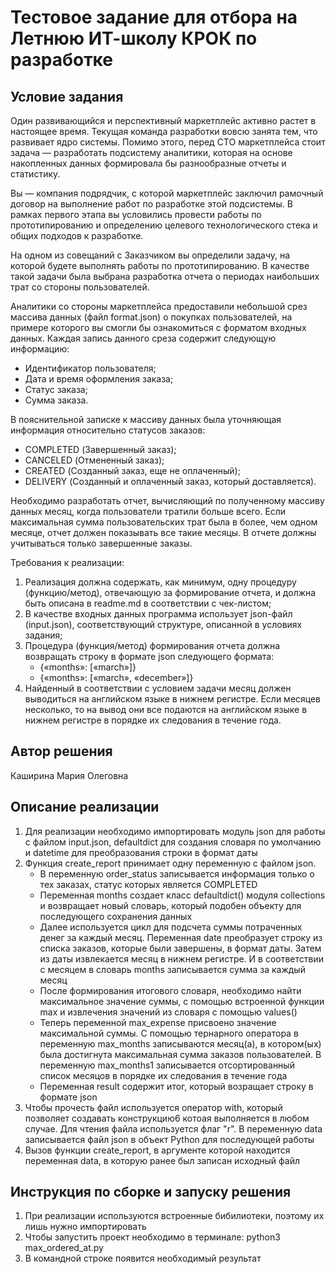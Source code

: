# Тестовое задание для отбора на Летнюю ИТ-школу КРОК по разработке

## Условие задания
Один развивающийся и перспективный маркетплейс активно растет в настоящее время. Текущая команда разработки вовсю занята тем, что развивает ядро системы. Помимо этого, перед CTO маркетплейса стоит задача — разработать подсистему аналитики, которая на основе накопленных данных формировала бы разнообразные отчеты и статистику.

Вы — компания подрядчик, с которой маркетплейс заключил рамочный договор на выполнение работ по разработке этой подсистемы. В рамках первого этапа вы условились провести работы по прототипированию и определению целевого технологического стека и общих подходов к разработке.

На одном из совещаний с Заказчиком вы определили задачу, на которой будете выполнять работы по прототипированию. В качестве такой задачи была выбрана разработка отчета о периодах наибольших трат со стороны пользователей.

Аналитики со стороны маркетплейса предоставили небольшой срез массива данных (файл format.json) о покупках пользователей, на примере которого вы смогли бы ознакомиться с форматом входных данных. Каждая запись данного среза содержит следующую информацию:
- Идентификатор пользователя;
- Дата и время оформления заказа;
- Статус заказа;
- Сумма заказа.

В пояснительной записке к массиву данных была уточняющая информация относительно статусов заказов:
- COMPLETED (Завершенный заказ);
- CANCELED (Отмененный заказ);
- CREATED (Созданный заказ, еще не оплаченный);
- DELIVERY (Созданный и оплаченный заказ, который доставляется).

Необходимо разработать отчет, вычисляющий по полученному массиву данных месяц, когда пользователи тратили больше всего. Если максимальная сумма пользовательских трат была в более, чем одном месяце, отчет должен показывать все такие месяцы. В отчете должны учитываться только завершенные заказы.

Требования к реализации:
1. Реализация должна содержать, как минимум, одну процедуру (функцию/метод), отвечающую за формирование отчета, и должна быть описана в readme.md в соответствии с чек-листом;
2. В качестве входных данных программа использует json-файл (input.json), соответствующий структуре, описанной в условиях задания;
3. Процедура (функция/метод) формирования отчета должна возвращать строку в формате json следующего формата:
   - {«months»: [«march»]} 
   - {«months»: [«march», «december»]}
4. Найденный в соответствии с условием задачи месяц должен выводиться на английском языке в нижнем регистре. Если месяцев несколько, то на вывод они все подаются на английском языке в нижнем регистре в порядке их следования в течение года.

## Автор решения
Каширина Мария Олеговна
## Описание реализации
1. Для реализации необходимо импортировать модуль json для работы с файлом input.json, defaultdict для создания словаря по умолчанию и datetime для преобразования строки в формат даты
2. Функция create_report принимает одну переменную с файлом json.
   - В переменную order_status записывается информация только о тех заказах, статус которых является COMPLETED
   - Переменная months создает класс defaultdict() модуля collections и возвращает новый словарь, который подобен объекту для последующего сохранения данных
   - Далее используется цикл для подсчета суммы потраченных денег за каждый месяц. Переменная date преобразует строку из списка заказов, которые были завершены, в формат даты. Затем из даты извлекается месяц в нижнем регистре. И в соответствии с месяцем в словарь months записывается сумма за каждый месяц
   - После формирования итогового словаря, необходимо найти максимальное значение суммы, с помощью встроенной функции max и извлечения значений из словаря с помощью values()
   - Теперь переменной max_expense присвоено значение максимальной суммы. С помощью тернарного оператора в переменную  max_months записываются месяц(а), в котором(ых) была достигнута максимальная сумма заказов пользователей. В переменную max_months1 записывается отсортированный список месяцов в порядке их следования в течение года
   - Переменная result содержит итог, который возращает строку в формате json
3. Чтобы прочесть файл используется оператор with, который позволяет создавать конструкцию6 котоая выполняется в любом случае. Для чтения файла используется флаг "r". В переменную data записывается файл json в объект Python для последующей работы
4. Вызов функции create_report, в аргументе которой находится переменная data, в которую ранее был записан исходный файл 

## Инструкция по сборке и запуску решения
1. При реализации используются встроенные бибилиотеки, поэтому их лишь нужно импортировать
2. Чтобы запустить проект необходимо в терминале: python3 max_ordered_at.py
3. В командной строке появится необходимый результат
